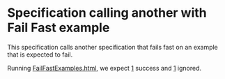 # Specification calling another with Fail Fast example 

This specification calls another specification that fails fast on an example that is expected to fail.

Running [FailFastExamples.html](- "#result=simulateRun(#TEXT)"), we expect [1](- "?=#result.successCount") success and [1](- "?=#result.ignoredCount") ignored.